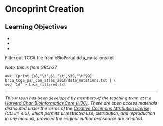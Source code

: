 # Oncoprint Creation

## Learning Objectives

-
-
-

Filter out TCGA file from cBioPortal data_mutations.txt

*Note: this is from GRCh37*

```
awk '{print $18,"\t",$1,"\t",$39,"\t"$9}' brca_tcga_pan_can_atlas_2018/data_mutations.txt | \
sed '1d' > brca_filtered.txt
```

***

*This lesson has been developed by members of the teaching team at the [Harvard Chan Bioinformatics Core (HBC)](http://bioinformatics.sph.harvard.edu/). These are open access materials distributed under the terms of the [Creative Commons Attribution license](https://creativecommons.org/licenses/by/4.0/) (CC BY 4.0), which permits unrestricted use, distribution, and reproduction in any medium, provided the original author and source are credited.*
